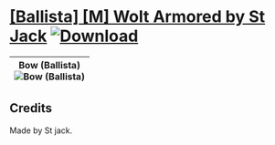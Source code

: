 # [\[Ballista\] \[M\] Wolt Armored by St Jack](./) [![Download](https://img.shields.io/badge/Download--red?style=social&logo=github)](https://minhaskamal.github.io/DownGit/#/home?url=https://github.com/Klokinator/FE-Repo/tree/main/Battle%20Animations%2FInfantry%20-%20(Bow)%20Snipers%20and%20Ballistae%2F%5BBallista%5D%20%5BM%5D%20Wolt%20Armored%20by%20St%20Jack)

| <b>Bow (Ballista)</b><br/><img alt="Bow (Ballista)" src="https://git.io/JnOdp"/> |
| :---: |

## Credits

Made by St jack.

